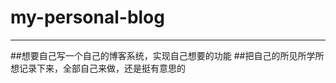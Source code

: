 # my-personal-blog
--------------------------------------------------
##想要自己写一个自己的博客系统，实现自己想要的功能
##把自己的所见所学所想记录下来，全部自己来做，还是挺有意思的
